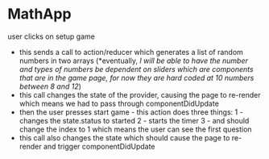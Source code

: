 # MathApp


user clicks on setup game
  - this sends a call to action/reducer which generates a list of random numbers in two arrays (*eventually, *I will be able to have the number and types of numbers be dependent on sliders which are components that are in the game page, for now they are hard coded at 10 numbers between 8 and 12*)
 - this call changes the state of the provider, causing the page to re-render which means we had to pass through componentDidUpdate
 - then the user presses start game - this action does three things:
        1 - changes the state.status to started
        2 - starts the timer
        3 - and should change the index to 1 which means the user can see the first question
  - this call also changes the state which should cause the page to re-render and trigger componentDidUpdate
